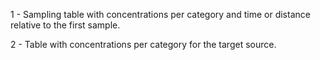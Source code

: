 
1 - Sampling table with concentrations per category and time or distance relative to the first sample.


2 - Table with concentrations per category for the target source.

